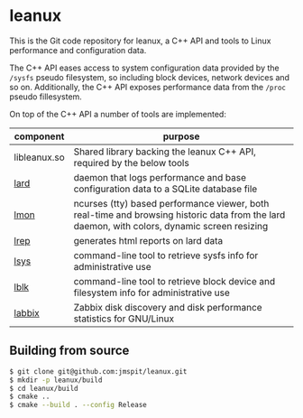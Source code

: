 # leanux

This is the Git code repository for leanux, a C++ API and tools to Linux performance and configuration data.

The C++ API eases access to system configuration data provided by the
`/sysfs` pseudo filesystem, so including block devices, network devices and so on. Additionally, the C++ API exposes performance data from the `/proc`
pseudo fillesystem.

On top of the C++ API a number of tools are implemented:

| component | purpose |
|------|---------|
| libleanux.so | Shared library backing the leanux C++ API, required by the below tools |
| [lard](https://www.o-rho.com/leanux/lard) | daemon that logs performance and base configuration data to a SQLite database file |
| [lmon](doc/lmon.md) | ncurses (tty) based performance viewer, both real-time and browsing historic data from the lard daemon, with colors, dynamic screen resizing |
| [lrep](https://www.o-rho.com/leanux/lrep) | generates html reports on lard data |
| [lsys](https://www.o-rho.com/leanux/lsys) | command-line tool to retrieve sysfs info for administrative use |
| [lblk](https://www.o-rho.com/leanux/lblk) | command-line tool to retrieve block device and filesystem info for administrative use |
| [labbix](https://www.o-rho.com/leanux/labbix) | Zabbix disk discovery and disk performance statistics for GNU/Linux |

## Building from source

```bash
$ git clone git@github.com:jmspit/leanux.git
$ mkdir -p leanux/build
$ cd leanux/build
$ cmake ..
$ cmake --build . --config Release
```
